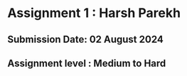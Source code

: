 # Assignment 1 : Harsh Parekh
## Submission Date: 02 August 2024
## Assignment level : Medium to Hard

